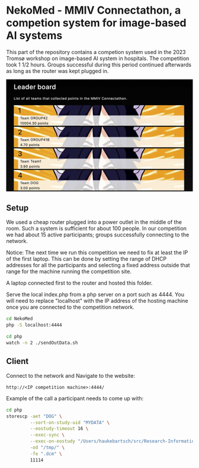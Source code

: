 # NekoMed - MMIV Connectathon, a competion system for image-based AI systems

This part of the repository contains a competion system used in the 2023 Tromsø workshop on image-based AI system in hospitals. The competition took 1 1/2 hours. Groups successful during this period continued afterwards as long as the router was kept plugged in.

![NekoMed competition leader board, Tromsø, September 2023](assets/img/competition_Tromso_2023.jpg)


## Setup

We used a cheap router plugged into a power outlet in the middle of the room. Such a system is sufficient for about 100 people. In our competition we had about 15 active participants; groups successfully connecting to the network. 

Notice: The next time we run this competition we need to fix at least the IP of the first laptop. This can be done by setting the range of DHCP addresses for all the participants and selecting a fixed address outside that range for the machine running the competition site.

A laptop connected first to the router and hosted this folder.

Serve the local index.php from a php server on a port such as 4444. You will need to replace "localhost" with the IP address of the hosting machine once you are connected to the competition network.

```bash
cd NekoMed
php -S localhost:4444
```

```bash
cd php
watch -n 2 ./sendOutData.sh
```

## Client

Connect to the network and Navigate to the website:

```
http://<IP competition machine>:4444/
```

Example of the call a participant needs to come up with:

```bash
cd php
storescp -aet "DOG" \
         --sort-on-study-uid "MYDATA" \
         --eostudy-timeout 16 \
         --exec-sync \
         --exec-on-eostudy "/Users/haukebartsch/src/Research-Information-System/documentation/NekoMed/php/process.py #r #a #c #p" \
         -od "/tmp/" \
         -fe ".dcm" \
         11114
```

